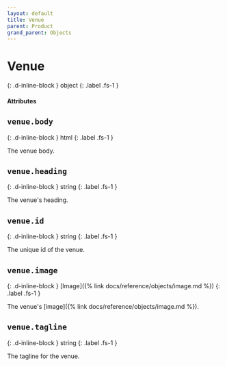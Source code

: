 ```yaml
---
layout: default
title: Venue
parent: Product
grand_parent: Objects
---
```


# Venue
{: .d-inline-block }
object
{: .label .fs-1 }

#### Attributes

## `venue.body`
{: .d-inline-block }
html
{: .label .fs-1 }

The venue body.

## `venue.heading`
{: .d-inline-block }
string
{: .label .fs-1 }

The venue's heading.

## `venue.id`
{: .d-inline-block }
string
{: .label .fs-1 }

The unique id of the venue.

## `venue.image`
{: .d-inline-block }
[Image]({% link docs/reference/objects/image.md %})
{: .label .fs-1 }

The venue's [image]({% link docs/reference/objects/image.md %}).

## `venue.tagline`
{: .d-inline-block }
string
{: .label .fs-1 }

The tagline for the venue.
